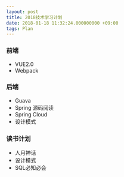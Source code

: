 ```yaml
---
layout: post
title: 2018技术学习计划
date: 2018-01-18 11:32:24.000000000 +09:00
tags: Plan
---
```

### 前端
- VUE2.0
- Webpack

### 后端
- Guava
- Spring 源码阅读
- Spring Cloud
- 设计模式

### 读书计划
- 人月神话
- 设计模式
- SQL必知必会
